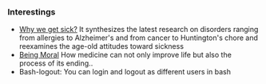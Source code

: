### Interestings

* [Why we get sick?](http://www.amazon.com/Why-We-Get-Sick-Darwinian/dp/0679746749) It synthesizes the latest research on disorders ranging from allergies to Alzheimer's and from cancer to Huntington's chore and reexamines the age-old attitudes toward sickness
* [Being Moral](http://www.amazon.com/Being-Mortal-Medicine-What-Matters/dp/0805095152) How medicine can not only improve life but also the process of its ending..
* Bash-logout: You can login and logout as different users in bash
